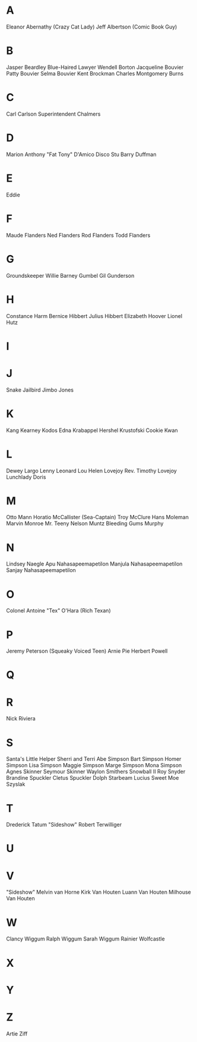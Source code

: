 # A
Eleanor Abernathy (Crazy Cat Lady)
Jeff Albertson (Comic Book Guy)
# B
Jasper Beardley
Blue-Haired Lawyer
Wendell Borton
Jacqueline Bouvier
Patty Bouvier
Selma Bouvier
Kent Brockman
Charles Montgomery Burns
# C
Carl Carlson
Superintendent Chalmers
# D
Marion Anthony "Fat Tony" D'Amico
Disco Stu
Barry Duffman
# E
Eddie
# F
Maude Flanders
Ned Flanders
Rod Flanders
Todd Flanders
# G
Groundskeeper Willie
Barney Gumbel
Gil Gunderson
# H
Constance Harm
Bernice Hibbert
Julius Hibbert
Elizabeth Hoover
Lionel Hutz
# I
# J
Snake Jailbird
Jimbo Jones
# K
Kang
Kearney
Kodos
Edna Krabappel
Hershel Krustofski
Cookie Kwan
# L
Dewey Largo
Lenny Leonard
Lou
Helen Lovejoy
Rev. Timothy Lovejoy
Lunchlady Doris
# M
Otto Mann
Horatio McCallister (Sea-Captain)
Troy McClure
Hans Moleman
Marvin Monroe
Mr. Teeny
Nelson Muntz
Bleeding Gums Murphy
# N
Lindsey Naegle
Apu Nahasapeemapetilon
Manjula Nahasapeemapetilon
Sanjay Nahasapeemapetilon
# O
Colonel Antoine "Tex" O'Hara (Rich Texan)
# P
Jeremy Peterson (Squeaky Voiced Teen)
Arnie Pie
Herbert Powell
# Q
# R
Nick Riviera
# S
Santa's Little Helper
Sherri and Terri
Abe Simpson
Bart Simpson
Homer Simpson
Lisa Simpson
Maggie Simpson
Marge Simpson
Mona Simpson
Agnes Skinner
Seymour Skinner
Waylon Smithers
Snowball II
Roy Snyder
Brandine Spuckler
Cletus Spuckler
Dolph Starbeam
Lucius Sweet
Moe Szyslak
# T
Drederick Tatum
"Sideshow" Robert Terwilliger
# U
# V
"Sideshow" Melvin van Horne
Kirk Van Houten
Luann Van Houten
Milhouse Van Houten
# W
Clancy Wiggum
Ralph Wiggum
Sarah Wiggum
Rainier Wolfcastle
# X
# Y
# Z
Artie Ziff
